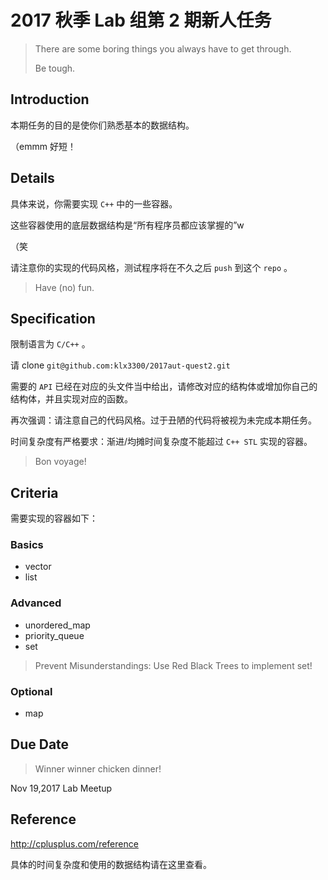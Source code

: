 # 2017 秋季 Lab 组第 2 期新人任务

> There are some boring things you always have to get through.
>
> Be tough.

## Introduction

本期任务的目的是使你们熟悉基本的数据结构。

（emmm 好短！



## Details

具体来说，你需要实现 `C++` 中的一些容器。

这些容器使用的底层数据结构是“所有程序员都应该掌握的”w

（笑

请注意你的实现的代码风格，测试程序将在不久之后 `push` 到这个 `repo` 。

> Have (no) fun.



## Specification

限制语言为 `C/C++` 。

请 clone `git@github.com:klx3300/2017aut-quest2.git`

需要的 `API` 已经在对应的头文件当中给出，请修改对应的结构体或增加你自己的结构体，并且实现对应的函数。

再次强调：请注意自己的代码风格。过于丑陋的代码将被视为未完成本期任务。

时间复杂度有严格要求：渐进/均摊时间复杂度不能超过 `C++ STL` 实现的容器。

> Bon voyage!



## Criteria

需要实现的容器如下：

### Basics

- vector
- list

### Advanced

- unordered_map
- priority_queue
- set

> Prevent Misunderstandings: Use Red Black Trees to implement set!

### Optional

- map



## Due Date

> Winner winner chicken dinner!

Nov 19,2017 Lab Meetup



## Reference

http://cplusplus.com/reference

具体的时间复杂度和使用的数据结构请在这里查看。

